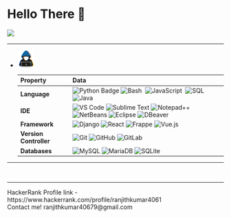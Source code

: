 <h1>Hello There 👋</h1>
<a href="https://github.com/DenverCoder1/readme-typing-svg">
  <img src="https://readme-typing-svg.herokuapp.com/?lines=FullStack%20Developer;Every%20day%20has%20new%20Experience;Keep%20Doing%20Good&font=Fira%20Code&center=true&width=440&height=45&color=add8e6&vCenter=true&size=22">
</a>


<hr>

- 
  <img src = "https://github.com/0xAbdulKhalid/0xAbdulKhalid/raw/main/assets/mdImages/about_me.gif" width = 40px>


     | Property                                        | Data                                                                                                                                                                                                                                                                                                                                                        |                                         
     |-------------------------------------------------|-------------------------------------------------------------------------------------------------------------------------------------------------------------------------------------------------------------------------------------------------------------------------------------------------------------------------------------------------------------|
     | **Language**                                    | ![Python Badge](https://img.shields.io/badge/-Python-3776AB?style=flat&logo=Python&logoColor=white) ![Bash](https://img.shields.io/badge/-Bash-444444?style=flat&logo=GnuBash)&nbsp; ![JavaScript](https://img.shields.io/badge/-JavaScript-444444?style=flat&logo=JavaScript)&nbsp; ![SQL](https://img.shields.io/badge/-SQL-444444?style=flat&logo=MySQL) ![Java](https://img.shields.io/badge/-Java-444444?style=flat&logo=java) |
     | **IDE**                                         | ![VS Code](https://img.shields.io/badge/-VS_Code-444444?style=flat&logo=visual-studio-code) ![Sublime Text](https://img.shields.io/badge/-Sublime_Text-444444?style=flat&logo=sublime-text)  ![Notepad++](https://img.shields.io/badge/-Notepad++-444444?style=flat&logo=notepad++) ![NetBeans](https://img.shields.io/badge/-NetBeans-444444?style=flat&logo=apache-netbeans-ide) ![Eclipse](https://img.shields.io/badge/-Eclipse-444444?style=flat&logo=eclipse-ide) ![DBeaver](https://img.shields.io/badge/-DBeaver-005C95?style=flat&logo=dbeaver)|
     |**Framework**                                    | ![Django](https://img.shields.io/badge/-Django-444444?style=flat&logo=django) ![React](https://img.shields.io/badge/-React-444444?style=flat&logo=react) ![Frappe](https://img.shields.io/badge/-Frappe-444444?style=flat&logo=frappe) ![Vue.js](https://img.shields.io/badge/-Vue.js-444444?style=flat&logo=vue.js)|
     |**Version Controller**                           | ![Git](https://img.shields.io/badge/-Git-444444?style=flat&logo=git) ![GitHub](https://img.shields.io/badge/-GitHub-444444?style=flat&logo=github) ![GitLab](https://img.shields.io/badge/-GitLab-444444?style=flat&logo=gitlab) |
     |**Databases**                                    | ![MySQL](https://img.shields.io/badge/-MySQL-444444?style=flat&logo=mysql) ![MariaDB](https://img.shields.io/badge/-MariaDB-444444?style=flat&logo=mariadb) ![SQLite](https://img.shields.io/badge/-SQLite-444444?style=flat&logo=sqlite) |
<hr>
  <br>
  

  <hr>
  HackerRank Profile link -  https://www.hackerrank.com/profile/ranjithkumar4061  <br>
  Contact me! ranjithkumar40679@gmail.com
<!---
Ranjith3098/Ranjith3098 is a ✨ special ✨ repository because its `README.md` (this file) appears on your GitHub profile.
You can click the Preview link to take a look at your changes.
--->
